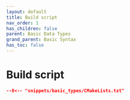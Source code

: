 ```yaml
---
layout: default
title: Build script
nav_order: 1
has_children: false
parent: Basic Data Types
grand_parent: Basic Syntax
has_toc: false
---
```

# Build script

```cmake
--8<-- "snippets/basic_types/CMakeLists.txt"
```




